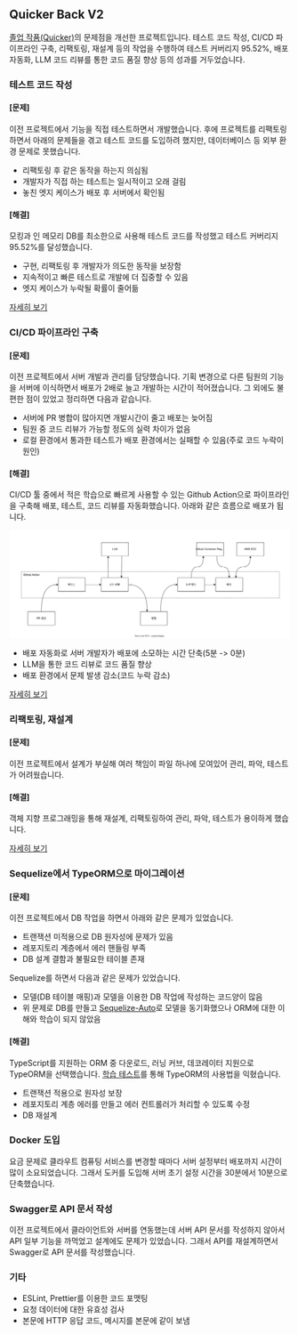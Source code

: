 ## Quicker Back V2

[졸업 작품(Quicker)](https://github.com/daniel-juyeon-kim/Quicker_reactJS)의 문제점을 개선한 프로젝트입니다. 테스트 코드 작성, CI/CD 파이프라인 구축, 리팩토링, 재설계 등의 작업을 수행하여 테스트 커버리지 95.52%, 배포 자동화, LLM 코드 리뷰를 통한 코드 품질 향상 등의 성과를 거두었습니다.

### 테스트 코드 작성

#### [문제]

이전 프로젝트에서 기능을 직접 테스트하면서 개발했습니다. 후에 프로젝트를 리팩토링하면서 아래의 문제들을 겪고 테스트 코드를 도입하려 했지만, 데이터베이스 등 외부 환경 문제로 못했습니다.

- 리팩토링 후 같은 동작을 하는지 의심됨
- 개발자가 직접 하는 테스트는 일시적이고 오래 걸림
- 놓친 엣지 케이스가 배포 후 서버에서 확인됨

#### [해결]

모킹과 인 메모리 DB를 최소한으로 사용해 테스트 코드를 작성했고 테스트 커버리지 95.52%를 달성했습니다.

- 구현, 리팩토링 후 개발자가 의도한 동작을 보장함
- 지속적이고 빠른 테스트로 개발에 더 집중할 수 있음
- 엣지 케이스가 누락될 확률이 줄어듦

[자세히 보기](<docs/테스트 코드 작성.md>)

### CI/CD 파이프라인 구축

#### [문제]

이전 프로젝트에서 서버 개발과 관리를 담당했습니다. 기획 변경으로 다른 팀원의 기능을 서버에 이식하면서 배포가 2배로 늘고 개발하는 시간이 적어졌습니다. 그 외에도 불편한 점이 있었고 정리하면 다음과 같습니다.

- 서버에 PR 병합이 많아지면 개발시간이 줄고 배포는 늦어짐
- 팀원 중 코드 리뷰가 가능할 정도의 실력 차이가 없음
- 로컬 환경에서 통과한 테스트가 배포 환경에서는 실패할 수 있음(주로 코드 누락이 원인)

#### [해결]

CI/CD 툴 중에서 적은 학습으로 빠르게 사용할 수 있는 Github Action으로 파이프라인을 구축해 배포, 테스트, 코드 리뷰를 자동화했습니다. 아래와 같은 흐름으로 배포가 됩니다.

![CI/CD 파이프라인 이미지](https://raw.githubusercontent.com/daniel-juyeon-kim/Quicker-Back-V2/a8bc0e1c981ac7e8108e354f4a58ec4b102de5f5/docs/cicd-flow.drawio.svg)

- 배포 자동화로 서버 개발자가 배포에 소모하는 시간 단축(5분 -> 0분)
- LLM을 통한 코드 리뷰로 코드 품질 향상
- 배포 환경에서 문제 발생 감소(코드 누락 감소)

[자세히 보기](<docs/Github Action을 통한 CI CD 파이프라인 구축.md>)

### 리팩토링, 재설계

#### [문제]

이전 프로젝트에서 설계가 부실해 여러 책임이 파일 하나에 모여있어 관리, 파악, 테스트가 어려웠습니다.

#### [해결]

객체 지향 프로그래밍을 통해 재설계, 리팩토링하여 관리, 파악, 테스트가 용이하게 했습니다.

[자세히 보기](<docs/리팩토링과 소프트웨어 설계.md>)

### Sequelize에서 TypeORM으로 마이그레이션

#### [문제]

이전 프로젝트에서 DB 작업을 하면서 아래와 같은 문제가 있었습니다.

- 트랜잭션 미적용으로 DB 원자성에 문제가 있음
- 레포지토리 계층에서 에러 핸들링 부족
- DB 설계 결함과 불필요한 테이블 존재

Sequelize를 하면서 다음과 같은 문제가 있었습니다.

- 모델(DB 테이블 매핑)과 모델을 이용한 DB 작업에 작성하는 코드양이 많음
- 위 문제로 DB를 만들고 [Sequelize-Auto](https://www.npmjs.com/package/sequelize-auto)로 모델을 동기화했으나 ORM에 대한 이해와 학습이 되지 않았음

#### [해결]

TypeScript를 지원하는 ORM 중 다운로드, 러닝 커브, 데코레이터 지원으로 TypeORM을 선택했습니다. [학습 테스트](https://github.com/daniel-juyeon-kim/study-typeorm)를 통해 TypeORM의 사용법을 익혔습니다.

- 트랜잭션 적용으로 원자성 보장
- 레포지토리 계층 에러를 만들고 에러 컨트롤러가 처리할 수 있도록 수정
- DB 재설계

### Docker 도입

요금 문제로 클라우트 컴퓨팅 서비스를 변경할 때마다 서버 설정부터 배포까지 시간이 많이 소요되었습니다. 그래서 도커를 도입해 서버 초기 설정 시간을 30분에서 10분으로 단축했습니다.

### Swagger로 API 문서 작성

이전 프로젝트에서 클라이언트와 서버를 연동했는데 서버 API 문서를 작성하지 않아서 API 일부 기능을 까먹었고 설계에도 문제가 있었습니다. 그래서 API를 재설계하면서 Swagger로 API 문서를 작성했습니다.

### 기타

- ESLint, Prettier를 이용한 코드 포맷팅
- 요청 데이터에 대한 유효성 검사
- 본문에 HTTP 응답 코드, 메시지를 본문에 같이 보냄
